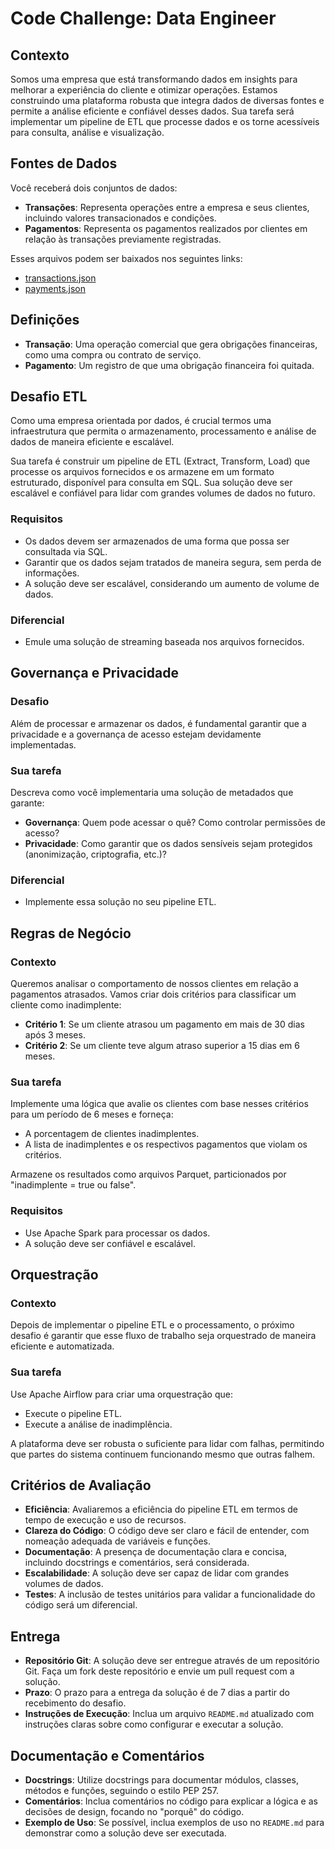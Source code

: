 # Code Challenge: Data Engineer

## Contexto

Somos uma empresa que está transformando dados em insights para melhorar a experiência do cliente e otimizar operações. Estamos construindo uma plataforma robusta que integra dados de diversas fontes e permite a análise eficiente e confiável desses dados. Sua tarefa será implementar um pipeline de ETL que processe dados e os torne acessíveis para consulta, análise e visualização.

## Fontes de Dados

Você receberá dois conjuntos de dados:

- **Transações**: Representa operações entre a empresa e seus clientes, incluindo valores transacionados e condições.
- **Pagamentos**: Representa os pagamentos realizados por clientes em relação às transações previamente registradas.

Esses arquivos podem ser baixados nos seguintes links:

- [transactions.json](transactions.json)
- [payments.json](payments.json)

## Definições

- **Transação**: Uma operação comercial que gera obrigações financeiras, como uma compra ou contrato de serviço.
- **Pagamento**: Um registro de que uma obrigação financeira foi quitada.

## Desafio ETL

Como uma empresa orientada por dados, é crucial termos uma infraestrutura que permita o armazenamento, processamento e análise de dados de maneira eficiente e escalável.

Sua tarefa é construir um pipeline de ETL (Extract, Transform, Load) que processe os arquivos fornecidos e os armazene em um formato estruturado, disponível para consulta em SQL. Sua solução deve ser escalável e confiável para lidar com grandes volumes de dados no futuro.

### Requisitos

- Os dados devem ser armazenados de uma forma que possa ser consultada via SQL.
- Garantir que os dados sejam tratados de maneira segura, sem perda de informações.
- A solução deve ser escalável, considerando um aumento de volume de dados.

### Diferencial

- Emule uma solução de streaming baseada nos arquivos fornecidos.

## Governança e Privacidade

### Desafio

Além de processar e armazenar os dados, é fundamental garantir que a privacidade e a governança de acesso estejam devidamente implementadas.

### Sua tarefa

Descreva como você implementaria uma solução de metadados que garante:

- **Governança**: Quem pode acessar o quê? Como controlar permissões de acesso?
- **Privacidade**: Como garantir que os dados sensíveis sejam protegidos (anonimização, criptografia, etc.)?

### Diferencial

- Implemente essa solução no seu pipeline ETL.

## Regras de Negócio

### Contexto

Queremos analisar o comportamento de nossos clientes em relação a pagamentos atrasados. Vamos criar dois critérios para classificar um cliente como inadimplente:

- **Critério 1**: Se um cliente atrasou um pagamento em mais de 30 dias após 3 meses.
- **Critério 2**: Se um cliente teve algum atraso superior a 15 dias em 6 meses.

### Sua tarefa

Implemente uma lógica que avalie os clientes com base nesses critérios para um período de 6 meses e forneça:

- A porcentagem de clientes inadimplentes.
- A lista de inadimplentes e os respectivos pagamentos que violam os critérios.

Armazene os resultados como arquivos Parquet, particionados por "inadimplente = true ou false".

### Requisitos

- Use Apache Spark para processar os dados.
- A solução deve ser confiável e escalável.

## Orquestração

### Contexto

Depois de implementar o pipeline ETL e o processamento, o próximo desafio é garantir que esse fluxo de trabalho seja orquestrado de maneira eficiente e automatizada.

### Sua tarefa

Use Apache Airflow para criar uma orquestração que:

- Execute o pipeline ETL.
- Execute a análise de inadimplência.

A plataforma deve ser robusta o suficiente para lidar com falhas, permitindo que partes do sistema continuem funcionando mesmo que outras falhem.

## Critérios de Avaliação

- **Eficiência**: Avaliaremos a eficiência do pipeline ETL em termos de tempo de execução e uso de recursos.
- **Clareza do Código**: O código deve ser claro e fácil de entender, com nomeação adequada de variáveis e funções.
- **Documentação**: A presença de documentação clara e concisa, incluindo docstrings e comentários, será considerada.
- **Escalabilidade**: A solução deve ser capaz de lidar com grandes volumes de dados.
- **Testes**: A inclusão de testes unitários para validar a funcionalidade do código será um diferencial.

## Entrega

- **Repositório Git**: A solução deve ser entregue através de um repositório Git. Faça um fork deste repositório e envie um pull request com a solução.
- **Prazo**: O prazo para a entrega da solução é de 7 dias a partir do recebimento do desafio.
- **Instruções de Execução**: Inclua um arquivo `README.md` atualizado com instruções claras sobre como configurar e executar a solução.

## Documentação e Comentários

- **Docstrings**: Utilize docstrings para documentar módulos, classes, métodos e funções, seguindo o estilo PEP 257.
- **Comentários**: Inclua comentários no código para explicar a lógica e as decisões de design, focando no "porquê" do código.
- **Exemplo de Uso**: Se possível, inclua exemplos de uso no `README.md` para demonstrar como a solução deve ser executada.
